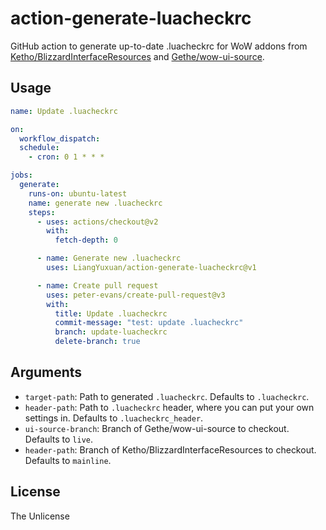 # action-generate-luacheckrc
GitHub action to generate up-to-date .luacheckrc for WoW addons from [Ketho/BlizzardInterfaceResources](https://github.com/Ketho/BlizzardInterfaceResources) and [Gethe/wow-ui-source](https://github.com/Gethe/wow-ui-source).

## Usage

```yml
name: Update .luacheckrc

on:
  workflow_dispatch:
  schedule:
    - cron: 0 1 * * *

jobs:
  generate:
    runs-on: ubuntu-latest
    name: generate new .luacheckrc
    steps:
      - uses: actions/checkout@v2
        with:
          fetch-depth: 0

      - name: Generate new .luacheckrc
        uses: LiangYuxuan/action-generate-luacheckrc@v1

      - name: Create pull request
        uses: peter-evans/create-pull-request@v3
        with:
          title: Update .luacheckrc
          commit-message: "test: update .luacheckrc"
          branch: update-luacheckrc
          delete-branch: true
```

## Arguments

* `target-path`: Path to generated `.luacheckrc`. Defaults to `.luacheckrc`.
* `header-path`: Path to `.luacheckrc` header, where you can put your own settings in. Defaults to `.luacheckrc_header`.
* `ui-source-branch`: Branch of Gethe/wow-ui-source to checkout. Defaults to `live`.
* `header-path`: Branch of Ketho/BlizzardInterfaceResources to checkout. Defaults to `mainline`.

## License
The Unlicense
